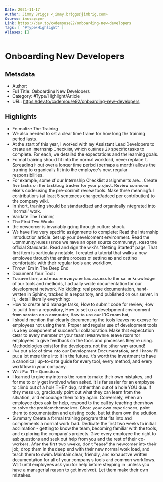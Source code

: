 ```yaml
---
Date: 2021-11-17
Author: Jimmy Briggs <jimmy.briggs@jimbrig.com>
Source: instapaper
Link: https://dev.to/codemouse92/onboarding-new-developers
Tags: [ "#Type/Highlight" ]
Aliases: []
---
```

# Onboarding New Developers

## Metadata
- Author: 
- Full Title: Onboarding New Developers
- Category: #Type/Highlight/Article
- URL: https://dev.to/codemouse92/onboarding-new-developers

## Highlights
- Formalize The Training
- We also needed to set a clear time frame for how long the training period lasts.
- At the start of this year, I worked with my Assistant Lead Developers to create an Internship Checklist, which outlines 20 specific tasks to complete. For each, we detailed the expectations and the learning goals.
- Formal training should fit into the normal workload, never replace it. Spreading it out over a longer time period (perhaps a month) allows the training to organically fit into the employee's new, regular responsibilities.
- For example, some of our Internship Checklist assignments are...
  Create five tasks on the task/bug tracker for your project.
  Review someone else's code using the pre-commit review tools.
  Make three meaningful contributions (at least 5 sentences changed/added per contribution) to the company wiki.
- In short, training should be standardized and organically integrated into 'normal' work.
- Validate The Training
- The First Two Weeks
- the newcomer is invariably going through culture shock.
- We have five very specific assignments to complete:
  Read the Internship Introduction article.
  Set up your development environment.
  Read the Community Rules (since we have an open source community).
  Read the official Standards.
  Read and sign the wiki's "Getting Started" page.
  That first item is particulary notable. I created a tutorial that walks a new employee through the entire process of setting up and getting comfortable with their regular tools and workflow.
- Throw 'Em In The Deep End
- Document Your Tools
- To save time, and ensure everyone had access to the same knowledge of our tools and methods, I actually wrote documentation for our development network. No kidding: real prose documentation, hand-written in Sphinx, tracked in a repository, and published on our server. In it, I detail literally everything:
- How to create and manage tasks,
  How to submit code for review,
  How to build from a repository,
  How to set up a development environment from scratch on a computer,
  How to use our IRC room bot,
- I should mention that clearly documenting the tools leaves no excuse for employees not using them. Proper and regular use of development tools is a key component of successful collaboration. Make that expectation clear to every member of your team! Meanwhile, leave room for employees to give feedback on the tools and processes they're using. Methodologies exist for the developers, not the other way around!
- I've put a lot of time into our Development Documentation, and I know I'll put a lot more time into it in the future. It's worth the investment to have a canonical, up-to-date guide for every tool, every method, and every workflow in your company.
- Wait For The Questions
- I learned to give my interns the room to make their own mistakes, and for me to only get involved when asked. It is far easier for an employee to climb out of a hole THEY dug, rather than out of a hole YOU dug. If they mess up, graciously point out what they can learn from the situation, and encourage them to try again.
  Conversely, when an employee does ask for help, respond to the call by teaching them how to solve the problem themselves. Share your own experiences, point them to documentation and existing code, but let them own the solution.
- Summary
  Create a formal training program that fits into and complements a normal work load.
  Dedicate the first two weeks to initial acclimation - getting to know the team, becoming familiar with the tools, and exploring the company's projects.
  Give every employee the right to ask questions and seek out help from you and the rest of their co-workers.
  After the first two weeks, don't "ease" the newcomer into their job; drop them in the deep end with their new normal work load, and teach them to swim.
  Maintain clear, friendly, and exhaustive written documentation for all of your company's tools and common workflows.
  Wait until employees ask you for help before stepping in (unless you have a managerial reason to get involved). Let them make their own mistakes.
